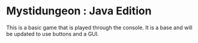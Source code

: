# Mystidungeon : Java Edition
This is a basic game that is played through the console. It is a base and will be updated to use buttons and a GUI.
